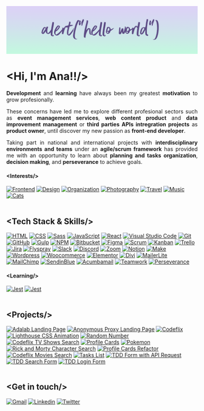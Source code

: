 ![Ana Guerra Abaroa Profile](./images/profile-banner.png)
<h1 align="justify">&lt;Hi, I'm Ana!!/&gt;</h1>
<p align="justify">
  <strong>Development</strong> and <strong>learning</strong> have always been my greatest <strong>motivation</strong> to grow
  profesionally.
</p>
<p align="justify">
  These concerns have led me to explore different profesional sectors such as
  <strong>event management services</strong>, <strong>web content product</strong> and <strong>data improvement management</strong> or <strong>third parties APIs intregration projects</strong> as <strong>product owner</strong>, until
  discover my new passion as <strong>front-end developer</strong>.
</p>
<p align="justify">
  Taking part in national and international projects with <strong>interdisciplinary environments and teams</strong> under an <strong>agile/scrum framework</strong> has provided me with an opportunity to learn about <strong>planning and tasks organization</strong>, <strong>decision making</strong>, and <strong>perseverance</strong> to achieve goals.
</p>
<h4 align="justify">&lt;Interests/&gt;</h4>
<div align="left">
  <a href="https://github.com/anaguerraabaroa"
    ><img
      title="Frontend"
      alt="Frontend"
      src="https://icon-icons.com/icons2/936/PNG/32/open-laptop-computer_icon-icons.com_73474.png"
  /></a>
  <a href="https://github.com/anaguerraabaroa"
    ><img
      title="Design"
      alt="Design"
      src="https://cdn.icon-icons.com/icons2/2715/PNG/32/figma_logo_icon_172474.png"
  /></a>
  <a href="https://github.com/anaguerraabaroa"
    ><img
      title="Organization"
      alt="Organization"
      src="https://cdn.icon-icons.com/icons2/3415/PNG/32/trello_icon_218131.png"
  /></a>
  <a href="https://github.com/anaguerraabaroa"
    ><img
      title="Photography"
      alt="Photography"
      src="https://cdn.icon-icons.com/icons2/930/PNG/32/camera_icon-icons.com_72364.png"
  /></a>
  <a href="https://github.com/anaguerraabaroa"
    ><img
      title="Travel"
      alt="Travel"
      src="https://cdn.icon-icons.com/icons2/1919/PNG/32/planetsphere_122046.png"
  /></a>
  <a href="https://github.com/anaguerraabaroa"
    ><img
      title="Music"
      alt="Music"
      src="https://cdn.icon-icons.com/icons2/763/PNG/32/headphones_icon-icons.com_64431.png"
  /></a>
  <a href="https://github.com/anaguerraabaroa"
    ><img
      title="Cats"
      alt="Cats"
      src="https://cdn.icon-icons.com/icons2/38/PNG/32/catfootprint_4993.png"
  /></a>
</div>
<br>
<h2 align="justify">&lt;Tech Stack & Skills/&gt;</h2>
<div align="left">
  <a href="https://html.spec.whatwg.org/"
    ><img
      title="HTML"
      alt="HTML"
      src="https://img.shields.io/badge/-HTML5-5D4B85?style=for-the-badge&logo=html5&logoColor=5D4B85&labelColor=D4C6F5"
  /></a>
  <a href="https://www.w3.org/Style/CSS/"
    ><img
      title="CSS"
      alt="CSS"
      src="https://img.shields.io/badge/-CSS3-5D4B85?style=for-the-badge&logo=css3&logoColor=5D4B85&labelColor=C3FADF"
  /></a>
  <a href="https://sass-lang.com/"
    ><img
      title="Sass"
      alt="Sass"
      src="https://img.shields.io/badge/-SASS-5D4B85?style=for-the-badge&logo=sass&logoColor=5D4B85&labelColor=FDFF9B"
  /></a>
  <a href="https://www.ecma-international.org/ecma-262/"
    ><img
      title="JavaScript"
      alt="JavaScript"
      src="https://img.shields.io/badge/-JavaScript-5D4B85?style=for-the-badge&logo=javascript&logoColor=5D4B85&labelColor=D4C6F5"
  /></a>
  <a href="https://es.reactjs.org/"
    ><img
      title="React"
      alt="React"
      src="https://img.shields.io/badge/-React-5D4B85?style=for-the-badge&logo=react&logoColor=5D4B85&labelColor=C3FADF"
  /></a>
  <a href="https://code.visualstudio.com/"
    ><img
      title="Visual Studio Code"
      alt="Visual Studio Code"
      src="https://img.shields.io/badge/-VSCode-5D4B85?style=for-the-badge&logo=visual-studio-code&logoColor=5D4B85&labelColor=FDFF9B"
  /></a>
  <a href="https://git-scm.com/"
    ><img
      title="Git"
      alt="Git"
      src="https://img.shields.io/badge/-Git-5D4B85?style=for-the-badge&logo=git&logoColor=5D4B85&labelColor=D4C6F5"
  /></a>
  <a href="https://github.com/"
    ><img
      title="GitHub"
      alt="GitHub"
      src="https://img.shields.io/badge/-GitHub-5D4B85?style=for-the-badge&logo=github&logoColor=5D4B85&labelColor=C3FADF"
  /></a>
  <a href="https://gulpjs.com/"
    ><img
      title="Gulp"
      alt="Gulp"
      src="https://img.shields.io/badge/-Gulp-5D4B85?style=for-the-badge&logo=gulp&logoColor=5D4B85&labelColor=FDFF9B"
  /></a>
  <a href="https://www.npmjs.com/"
    ><img
      title="NPM"
      alt="NPM"
      src="https://img.shields.io/badge/-npm-5D4B85?style=for-the-badge&logo=npm&logoColor=5D4B85&labelColor=D4C6F5"
  /></a>
  <a href="https://bitbucket.org/"
    ><img
      title="Bitbucket"
      alt="Bitbucket"
      src="https://img.shields.io/badge/-Bitbucket-5D4B85?style=for-the-badge&logo=bitbucket&logoColor=5D4B85&labelColor=C3FADF"
  /></a>
 <a href="https://www.figma.com/"
    ><img
      title="Figma"
      alt="Figma"
      src="https://img.shields.io/badge/-Figma-5D4B85?style=for-the-badge&logo=figma&logoColor=5D4B85&labelColor=FDFF9B"
  /></a>
  <a href="https://agilemanifesto.org/iso/es/manifesto.html"
    ><img
      title="Scrum"
      alt="Scrum"
      src="https://img.shields.io/badge/-Scrum-5D4B85?style=for-the-badge&logo=jira-software&logoColor=5D4B85&labelColor=D4C6F5"
  /></a>
  <a href="https://kanbantool.com/kanban-library/introduction/"
    ><img
      title="Kanban"
      alt="Kanban"
      src="https://img.shields.io/badge/-Kanban-5D4B85?style=for-the-badge&logo=trello&logoColor=5D4B85&labelColor=C3FADF"
  /></a>
  <a href="https://trello.com/es/"
    ><img
      title="Trello"
      alt="Trello"
      src="https://img.shields.io/badge/-Trello-5D4B85?style=for-the-badge&logo=trello&logoColor=5D4B85&labelColor=FDFF9B"
  /></a>
  <a href="https://www.atlassian.com/es/software/jira"
    ><img
      title="Jira"
      alt="Jira"
      src="https://img.shields.io/badge/-Jira-5D4B85?style=for-the-badge&logo=jira&logoColor=5D4B85&labelColor=D4C6F5"
  /></a>
  <a href="https://www.flyspray.org/"
    ><img
      title="Flyspray"
      alt="Flyspray"
      src="https://img.shields.io/badge/-Flyspray-5D4B85?style=for-the-badge&logo=jira&logoColor=5D4B85&labelColor=C3FADF"
  /></a>
  <a href="https://discord.com/"
    ><img
      title="Slack"
      alt="Slack"
      src="https://img.shields.io/badge/-Slack-5D4B85?style=for-the-badge&logo=slack&logoColor=5D4B85&labelColor=FDFF9B"
  /></a>
   <a href="https://slack.com/intl/es-es/"
    ><img
      title="Discord"
      alt="Discord"
      src="https://img.shields.io/badge/-Discord-5D4B85?style=for-the-badge&logo=discord&logoColor=5D4B85&labelColor=D4C6F5"
  /></a>
  <a href="https://zoom.us/"
    ><img
      title="Zoom"
      alt="Zoom"
      src="https://img.shields.io/badge/-Zoom-5D4B85?style=for-the-badge&logo=zoom&logoColor=5D4B85&labelColor=C3FADF"
  /></a>
   <a href="https://www.notion.so/es-es"
    ><img
      title="Notion"
      alt="Notion"
      src="https://img.shields.io/badge/-Notion-5D4B85?style=for-the-badge&logo=notion&logoColor=5D4B85&labelColor=FDFF9B"
  /></a>
    <a href="https://www.notion.so/es-es"
    ><img
      title="Make"
      alt="Make"
      src="https://img.shields.io/badge/-Make-5D4B85?style=for-the-badge&logo=integromat&logoColor=5D4B85&labelColor=D4C6F5"
  /></a>
  <a href="https://wordpress.org/"
    ><img
      title="Wordpress"
      alt="Wordpress"
      src="https://img.shields.io/badge/-Wordpress-5D4B85?style=for-the-badge&logo=wordpress&logoColor=5D4B85&labelColor=C3FADF"
  /></a>
  <a href="https://woocommerce.com/"
    ><img
      title="Woocommerce"
      alt="Woocommerce"
      src="https://img.shields.io/badge/-Woocommerce-5D4B85?style=for-the-badge&logo=woocommerce&logoColor=5D4B85&labelColor=FDFF9B"
  /></a>
  <a href="https://elementor.com/"
    ><img
      title="Elementor"
      alt="Elementor"
      src="https://img.shields.io/badge/-Elementor-5D4B85?style=for-the-badge&logo=elementor&logoColor=5D4B85&labelColor=D4C6F5"
  /></a>
 <a href="https://www.elegantthemes.com/gallery/divi/"
    ><img
      title="Divi"
      alt="Divi"
      src="https://img.shields.io/badge/-Divi-5D4B85?style=for-the-badge&logo=wordpress&logoColor=5D4B85&labelColor=C3FADF"
  /></a>
   <a href="https://www.mailerlite.com/"
    ><img
      title="MailerLite"
      alt="MailerLite"
      src="https://img.shields.io/badge/-MailerLite-5D4B85?style=for-the-badge&logo=gmail&logoColor=5D4B85&labelColor=FDFF9B"
  /></a>
  <a href="https://mailchimp.com/"
    ><img
      title="MailChimp"
      alt="MailChimp"
      src="https://img.shields.io/badge/-MailChimp-5D4B85?style=for-the-badge&logo=mailchimp&logoColor=5D4B85&labelColor=D4C6F5"
  /></a>
  <a href="https://es.sendinblue.com/"
    ><img
      title="SendinBlue"
      alt="SendinBlue"
      src="https://img.shields.io/badge/-SendinBlue-5D4B85?style=for-the-badge&logo=gmail&logoColor=5D4B85&labelColor=C3FADF"
  /></a>
  <a href="https://acumbamail.com/"
    ><img
      title="Acumbamail"
      alt="Acumbamail"
      src="https://img.shields.io/badge/-Acumbamail-5D4B85?style=for-the-badge&logo=gmail&logoColor=5D4B85&labelColor=FDFF9B" 
  /></a>
  <a href="https://github.com/anaguerraabaroa/"
    ><img
      title="Teamwork"
      alt="Teamwork"
      src="https://img.shields.io/badge/-Teamwork-5D4B85?style=for-the-badge&logo=microsoft-teams&logoColor=5D4B85&labelColor=D4C6F5"
  /></a>
  <a href="https://github.com/anaguerraabaroa/"
    ><img
      title="Perseverance"
      alt="Perseverance"
      src="https://img.shields.io/badge/-Perseverance-5D4B85?style=for-the-badge&logo=google-drive&logoColor=5D4B85&labelColor=C3FADF"
  /></a>
</div>
<h4 align="justify">&lt;Learning/&gt;</h4>
<div align="left">
  <a href="https://jestjs.io/"
    ><img
      title="Jest"
      alt="Jest"
      src="https://img.shields.io/badge/-Jest-5D4B85?style=for-the-badge&logo=jest&logoColor=5D4B85&labelColor=FDFF9B"
  /></a>
  <a href="https://testing-library.com/"
    ><img
      title="Jest"
      alt="Jest"
      src="https://img.shields.io/badge/-Testing Library-5D4B85?style=for-the-badge&logo=testing-library&logoColor=5D4B85&labelColor=D4C6F5"
  /></a>
</div>
<br>
<h2 align="justify">&lt;Projects/&gt;</h2>
<div align="left">
  <a href="https://github.com/anaguerraabaroa/adalab-landing-page"
    ><img
      title="Adalab Landing Page"
      alt="Adalab Landing Page"
      src="https://img.shields.io/badge/Adalab_Landing_Page-5D4B85?style=for-the-badge&logo=html5&logoColor=5D4B85&labelColor=C3FADF"
  /></a>
  <a href="https://github.com/anaguerraabaroa/anonymous-proxy-landing-page"
    ><img
      title="Anonymous Proxy Landing Page"
      alt="Anonymous Proxy Landing Page"
      src="https://img.shields.io/badge/Anonymous_Proxy_Landing_Page-5D4B85?style=for-the-badge&logo=html5&logoColor=5D4B85&labelColor=FDFF9B"
  /></a>
  <a href="https://github.com/anaguerraabaroa/codeflix"
    ><img
      title="Codeflix"
      alt="Codeflix"
      src="https://img.shields.io/badge/Codeflix-5D4B85?style=for-the-badge&logo=html5&logoColor=5D4B85&labelColor=D4C6F5"
  /></a>
  <a href="https://github.com/anaguerraabaroa/lighthouse"
    ><img
      title="Lighthouse CSS Animation"
      alt="Lighthouse CSS Animation"
      src="https://img.shields.io/badge/Lighthouse-5D4B85?style=for-the-badge&logo=css3&logoColor=5D4B85&labelColor=C3FADF"
  /></a>
  <a href="https://github.com/anaguerraabaroa/random-number"
    ><img
      title="Random Number"
      alt="Random Number"
      src="https://img.shields.io/badge/Random_Number-5D4B85?style=for-the-badge&logo=javascript&logoColor=5D4B85&labelColor=FDFF9B"
  /></a>   
  <a href="https://github.com/anaguerraabaroa/javascript-codeflix-shows-search"
    ><img
      title="Codeflix TV Shows Search"
      alt="Codeflix TV Shows Search"
      src="https://img.shields.io/badge/Codeflix_TV_Shows_Search-5D4B85?style=for-the-badge&logo=javascript&logoColor=5D4B85&labelColor=D4C6F5"
  /></a>
  <a href="https://github.com/anaguerraabaroa/profile-cards">
    <img
      title="Profile Cards"
      alt="Profile Cards"
      src="https://img.shields.io/badge/Profile_Cards-5D4B85?style=for-the-badge&logo=javascript&logoColor=5D4B85&labelColor=C3FADF"
  /></a>
  <a href="https://github.com/anaguerraabaroa/pokemon"
    ><img
      title="Pokemon"
      alt="Pokemon"
      src="https://img.shields.io/badge/Pokemon-5D4B85?style=for-the-badge&logo=react&logoColor=5D4B85&labelColor=FDFF9B"
  /></a>
  <a href="https://github.com/anaguerraabaroa/rick-and-morty-character-search"
    ><img
      title="Rick and Morty Character Search"
      alt="Rick and Morty Character Search"
      src="https://img.shields.io/badge/Rick_and_Morty_Character_Search-5D4B85?style=for-the-badge&logo=react&logoColor=5D4B85&labelColor=D4C6F5"
  /></a>
  <a href="https://github.com/anaguerraabaroa/profile-cards-refactor"
    ><img
      title="Profile Cards Refactor"
      alt="Profile Cards Refactor"
      src="https://img.shields.io/badge/Profile_Cards_Refactor-5D4B85?style=for-the-badge&logo=react&logoColor=5D4B85&labelColor=C3FADF"
  /></a>
  <a href="https://github.com/anaguerraabaroa/react-codeflix-movies-search"
    ><img
      title="Codeflix Movies Search"
      alt="Codeflix Movies Search"
      src="https://img.shields.io/badge/Codeflix_Movies_Search-5D4B85?style=for-the-badge&logo=react&logoColor=5D4B85&labelColor=FDFF9B"
  /></a>
     <a href="https://github.com/anaguerraabaroa/tasks-list"
    ><img
      title="Tasks List"
      alt="Tasks List"
      src="https://img.shields.io/badge/Tasks_List-5D4B85?style=for-the-badge&logo=react&logoColor=5D4B85&labelColor=D4C6F5"
  /></a>
  <a href="https://github.com/anaguerraabaroa/react-tdd-form"
    ><img
      title="TDD Form with API Request"
      alt="TDD Form with API Request"
      src="https://img.shields.io/badge/-TDD_Form_with_API_Request-5D4B85?style=for-the-badge&logo=testing-library&logoColor=5D4B85&labelColor=C3FADF"
  /></a>
    <a href="https://github.com/anaguerraabaroa/react-tdd-search-form"
    ><img
      title="TDD Search Form"
      alt="TDD Search Form"
      src="https://img.shields.io/badge/-TDD_Search_Form-5D4B85?style=for-the-badge&logo=testing-library&logoColor=5D4B85&labelColor=FDFF9B"
  /></a>
        <a href="https://github.com/anaguerraabaroa/react-tdd-login-form"
    ><img
      title="TDD Login Form"
      alt="TDD Login Form"
      src="https://img.shields.io/badge/-TDD_Login_Form-5D4B85?style=for-the-badge&logo=testing-library&logoColor=5D4B85&labelColor=D4C6F5"
  /></a>
</div>
<br>
<h2 align="justify">&lt;Get in touch/&gt;</h2>
<div align="left">
  <a href="mailto:ana.guerra.abaroa@gmail.com"
    ><img
      title="Gmail"
      alt="Gmail"
      src="https://img.shields.io/badge/-Gmail-5D4B85?style=for-the-badge&logo=gmail&logoColor=5D4B85&labelColor=C3FADF"
  /></a>
  <a href="https://www.linkedin.com/in/anaguerraabaroa/"
    ><img
      title="Linkedin"
      alt="Linkedin"
      src="https://img.shields.io/badge/-Linkedin-5D4B85?style=for-the-badge&logo=linkedin&logoColor=5D4B85&labelColor=FDFF9B"
  /></a>
  <a href="https://twitter.com/anaguerraabaroa/"
    ><img
      title="Twitter"
      alt="Twitter"
      src="https://img.shields.io/badge/-Twitter-5D4B85?style=for-the-badge&logo=twitter&logoColor=5D4B85&labelColor=D4C6F5"
  /></a>
</div>
